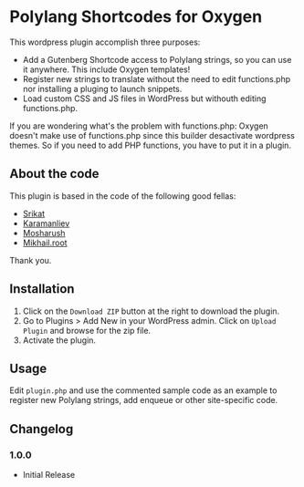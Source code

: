 # Polylang Shortcodes for Oxygen #

This wordpress plugin accomplish three purposes:
- Add a Gutenberg Shortcode access to Polylang strings, so you can use it anywhere. This include Oxygen templates!
- Register new strings to translate without the need to edit functions.php nor installing a pluging to launch snippets.
- Load custom CSS and JS files in WordPress but withouth editing functions.php.

If you are wondering what's the problem with functions.php: Oxygen doesn't make use of functions.php since this builder desactivate wordpress themes. So if you need to add PHP functions, you have to put it in a plugin.

## About the code ##

This plugin is based in the code of the following good fellas:
- [Srikat](https://github.com/srikat/my-custom-functionality/blob/master/plugin.php)
- [Karamanliev](https://gist.github.com/karamanliev/7d0e580da26d8a3344008f14eb238552)
- [Mosharush](https://gist.github.com/Mosharush/5e69d0c0cf61333e7cfd464b471986c1)
- [Mikhail.root](https://stackoverflow.com/a/52122148)

Thank you.

## Installation ##

1. Click on the `Download ZIP` button at the right to download the plugin.
2. Go to Plugins > Add New in your WordPress admin. Click on `Upload Plugin` and browse for the zip file.
3. Activate the plugin.

## Usage ##
Edit `plugin.php` and use the commented sample code as an example to register new Polylang strings, add enqueue or other site-specific code. 

## Changelog ##

### 1.0.0 ###
* Initial Release
